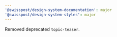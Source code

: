 ```yaml
---
'@swisspost/design-system-documentation': major
'@swisspost/design-system-styles': major
---
```


Removed deprecated `topic-teaser`.
